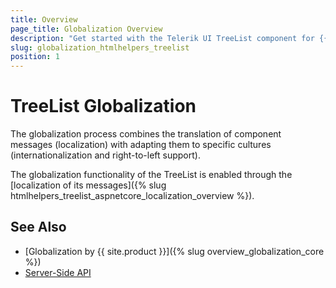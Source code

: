```yaml
---
title: Overview
page_title: Globalization Overview
description: "Get started with the Telerik UI TreeList component for {{ site.framework }} and learn about the globalization options it supports."
slug: globalization_htmlhelpers_treelist
position: 1
---
```


# TreeList Globalization

The globalization process combines the translation of component messages (localization) with adapting them to specific cultures (internationalization and right-to-left support).

The globalization functionality of the TreeList is enabled through the [localization of its messages]({% slug htmlhelpers_treelist_aspnetcore_localization_overview %}).

## See Also

* [Globalization by {{ site.product }}]({% slug overview_globalization_core %})
* [Server-Side API](/api/treelist)

